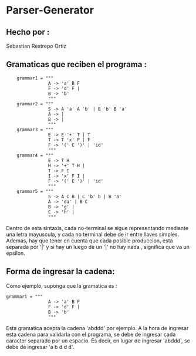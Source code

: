 # Parser-Generator

## Hecho por :
Sebastian Restrepo Ortiz

## Gramaticas que reciben el programa :

        grammar1 = """ 
                    A -> 'a' B F
                    F -> 'd' F |
                    B -> 'b'
                    """
        grammar2 = """ 
                    S -> A 'a' A 'b' | B 'b' B 'a'
                    A -> |
                    B -> |
                    """
        grammar3 = """ 
                    E -> E '+' T | T
                    T -> T 'x' F | F
                    F -> '(' E ')' | 'id'
                    """
        grammar4 = """ 
                    E -> T H
                    H -> '+' T H |
                    T -> F I
                    I -> 'x' F I |
                    F -> '(' E ')' | 'id'
                    """
        grammar5 = """ 
                    S -> A C B | C 'b' b | B 'a'
                    A -> 'da' | B C
                    B -> 'g' |
                    C -> 'h' |
                    """
                   
Dentro de esta sintaxis, cada no-terminal se sigue representando mediante una letra mayuscula, y cada no terminal debe de ir entre llaves simples. Ademas, hay que tener en cuenta que cada posible produccion, esta separada por '|' y si hay un luego de un '|' no hay nada , significa que va un epsilon.

## Forma de ingresar la cadena:

Como ejemplo, suponga que la gramatica es :

    grammar1 = """ 
                    A -> 'a' B F
                    F -> 'd' F |
                    B -> 'b'
                    """

Esta gramatica acepta la cadena 'abddd' por ejemplo. A la hora de ingresar esta cadena para validarla con el programa, se debe de ingresar cada caracter separado por un espacio. Es decir, en lugar de ingresar 'abddd', se debe de ingresar 'a b d d d'.
        
